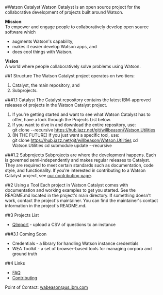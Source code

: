 #Watson Catalyst
Watson Catalyst is an open source project for the collaborative development of projects built around Watson.

**Mission**  
To empower and engage people to collaboratively develop open source software which
* augments Watson's capability,
* makes it easier develop Watson apps, and
* does cool things with Watson.

**Vision**  
A world where people collaboratively solve problems using Watson.

##1 Structure
The Watson Catalyst project operates on two tiers:
1. Catalyst, the main repository, and
2. Subprojects.

###1.1 Catalyst
The Catalyst repository contains the latest IBM-approved releases of projects in the Watson Catalyst project.

1. If you're getting started and want to see what Watson Catalyst has to offer, have a look through the Projects List below.
2. If you want to dive in and download the entire repository, use:  
       git clone --recursive https://hub.jazz.net/git/willbeason/Watson.Utilities
3. (IN THE FUTURE) If you just want a specific tool, use:  
       git clone https://hub.jazz.net/git/willbeason/Watson.Utilities
       cd Watson.Utilities
       cd <project directory>
       submodule update --recursive

###1.2 Subprojects
Subprojects are where the development happens. Each is governed semi-independently and makes regular releases to Catalyst. They are required to meet certain standards such as documentation, code style, and functionality. If you're interested in contributing to a Watson Catalyst project, see [our contributing page](contributing.md).

##2 Using a Tool
Each project in Watson Catalyst comes with documentation and working examples to get you started. See the README.md located in the project's main directory. If something doesn't work, contact the project's maintainer. You can find the maintainer's contact information in the project's README.md.

##3 Projects List
* [QImport](QImport/README.md) - upload a CSV of questions to an instance

###3.1 Coming Soon
* Credentials - a library for handling Watson instance credentials
* WEA Toolkit - a set of browser-based tools for managing corpora and ground truth

##4 Links
* [FAQ](faq.md)
* [Contributing](contributing.md)

Point of Contact: [wabeason@us.ibm.com](mailto:wabeason@us.ibm.com)
